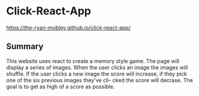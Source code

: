# Click-React-App
https://the-ryan-mobley.github.io/click-react-app/
## Summary
   This website uses react to create a memory style game. The page will display a series of images. When the user clicks an image the
images will shuffle. If the user clicks a new image the score will increase, if they pick one of the six previous images they've cli-     cked the score will decrase. The goal is to get as high of a score as possible.

